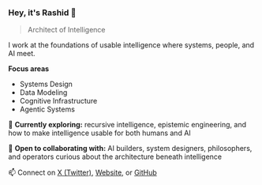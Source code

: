 ### Hey, it's **Rashid** 👋  
> Architect of Intelligence

I work at the foundations of usable intelligence where systems, people, and AI meet.  

**Focus areas**  
- Systems Design  
- Data Modeling  
- Cognitive Infrastructure  
- Agentic Systems

🌱 **Currently exploring:** recursive intelligence, epistemic engineering, and how to make intelligence usable for both humans and AI  

🤝 **Open to collaborating with:** AI builders, system designers, philosophers, and operators curious about the architecture beneath intelligence  

📫 Connect on [X (Twitter)](https://x.com/rashidazarang), [Website](https://rashidazarang.com), or [GitHub](https://github.com/rashidazarang)  
